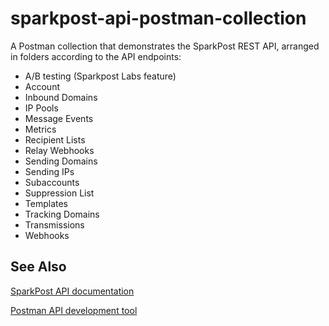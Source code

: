 # sparkpost-api-postman-collection
A Postman collection that demonstrates the SparkPost REST API, arranged in folders according to the API endpoints:

- A/B testing (Sparkpost Labs feature)
- Account
- Inbound Domains
- IP Pools
- Message Events
- Metrics
- Recipient Lists
- Relay Webhooks
- Sending Domains
- Sending IPs
- Subaccounts
- Suppression List
- Templates
- Tracking Domains
- Transmissions
- Webhooks


## See Also
[SparkPost API documentation](https://developers.sparkpost.com/api/)

[Postman API development tool](https://www.getpostman.com/)